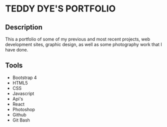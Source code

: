 # TEDDY DYE'S PORTFOLIO
## Description
 This a portfolio of some of my previous and most recent projects, web development sites, graphic design, as well as some photography work that I have done. 
## Tools
* Bootstrap 4
* HTML5 
* CSS
* Javascript
* Api's
* React
* Photoshop
* Github
* Git Bash
